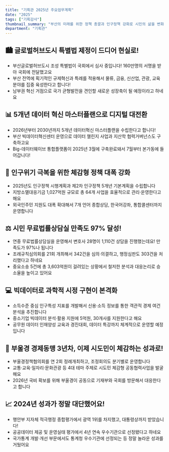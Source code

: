 ```yaml
---
title: "기획관 2025년 주요업무계획"
date: "2025"
tags: ["기획감사"]
thumbnail_summary: "부산의 미래를 위한 정책 총괄과 인구정책 강화로 시민의 삶을 변화시켜요!"
department: "기획관"
---
```


## 🏙️ 글로벌허브도시 특별법 제정이 드디어 현실로!
- 부산글로벌허브도시 조성 특별법이 국회에서 심사 중입니다! 160만명의 서명을 받아 국회에 전달했고요
- 부산 전역에 획기적인 규제혁신과 특례를 적용해서 물류, 금융, 신산업, 관광, 교육 분야를 집중 육성한다고 합니다!
- 남부권 혁신 거점으로 국가 균형발전을 견인할 새로운 성장축이 될 예정이라고 하네요

## 📊 5개년 데이터 혁신 마스터플랜으로 디지털 대전환
- 2026년부터 2030년까지 5개년 데이터혁신 마스터플랜을 수립한다고 합니다!
- 부산 빅데이터혁신센터 운영으로 데이터 챌린지 사업과 지산학 협력거버넌스도 구축하고요
- Big-데이터웨이브 통합플랫폼이 2025년 3월에 구축완료돼서 7월부터 본가동에 들어갑니다!

## 👥 인구위기 극복을 위한 체감형 정책 대폭 강화
- 2025년도 인구정책 시행계획과 제2차 인구정책 5개년 기본계획을 수립합니다
- 지방소멸대응기금 1,027억원 규모로 총 64개 사업을 효율적으로 관리·운영한다고 해요
- 외국인주민 지원도 대폭 확대해서 7개 언어 종합상담, 한국어강좌, 통합콜센터까지 운영합니다

## ⚖️ 시민 무료법률상담실 만족도 97% 달성!
- 연중 무료법률상담실을 운영해서 변호사 28명이 1,110건 상담을 진행했는데요! 만족도가 97%나 됩니다
- 조례규칙심의회를 21회 개최해서 342건을 심의·의결하고, 행정심판도 303건을 처리했다고 하네요
- 중요소송 5건에 총 3,603억원이 걸려있는 상황에서 철저한 분석과 대응논리로 승소율을 높이고 있어요

## 💻 빅데이터로 과학적 시정 구현이 본격화
- 소득수준 중심 인구특성 지표를 개발해서 신용·소득 정보를 통한 객관적 경제 여건 분석을 추진합니다
- 중소기업 빅데이터 분석·활용 지원에 5억원, 30개사를 지원한다고 해요
- 공무원 데이터 인재양성 교육과 경진대회, 데이터 특강까지 체계적으로 운영할 예정입니다

## 🤝 부울경 경제동맹 3년차, 이제 시도민이 체감하는 성과로!
- 부울경정책협의회를 연 2회 정례개최하고, 조정회의도 분기별로 운영합니다
- 교통·교육·일자리·문화관광 등 4대 테마 주제로 시도민 체감형 공동협력사업을 발굴해요
- 2026년 국비 확보를 위해 부울경이 공동으로 기재부와 국회를 방문해서 대응한다고 합니다

## 📈 2024년 성과가 정말 대단했어요!
- 행안부 지자체 적극행정 종합평가에서 광역 1위를 차지했고, 대통령상까지 받았습니다!
- 공공데이터 제공 및 운영실태 평가에서 4년 연속 우수기관으로 선정됐다고 하네요
- 국가통계 개발·개선 부문에서도 통계청 우수기관에 선정되는 등 정말 놀라운 성과를 거뒀어요